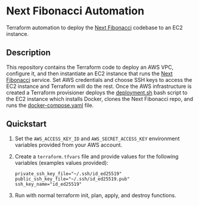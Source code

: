 # Next Fibonacci Automation

Terraform automation to deploy the [Next Fibonacci](https://github.com/carltonnorthern/next-fibonacci) codebase to an EC2 instance.

## Description

This repository contains the Terraform code to deploy an AWS VPC, configure it, and then instantiate an EC2 instance that runs the [Next Fibonacci](https://github.com/carltonnorthern/next-fibonacci) service. Set AWS credentials and choose SSH keys to access the EC2 instance and Terraform will do the rest. Once the AWS infrastructure is created a Terraform provisioner deploys the [deployment.sh](./deployment.sh) bash script to the EC2 instance which installs Docker, clones the Next Fibonacci repo, and runs the [docker-compose.yaml](https://github.com/carltonnorthern/next-fibonacci/blob/main/docker-compose.yaml) file.

## Quickstart

1. Set the `AWS_ACCESS_KEY_ID` and `AWS_SECRET_ACCESS_KEY` environment variables provided from your AWS account.

2. Create a `terraform.tfvars` file and provide values for the following variables (examples values provided):

    ```properties
    private_ssh_key_file="~/.ssh/id_ed25519"
    public_ssh_key_file="~/.ssh/id_ed25519.pub"
    ssh_key_name="id_ed25519"
    ```

3. Run with normal terraform init, plan, apply, and destroy functions.

